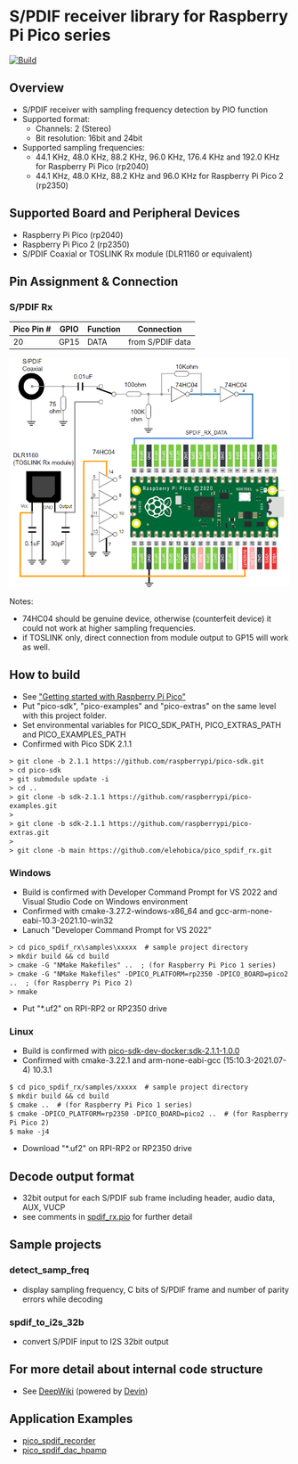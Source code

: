 # S/PDIF receiver library for Raspberry Pi Pico series

[![Build](https://github.com/elehobica/pico_spdif_rx/actions/workflows/build-binaries.yml/badge.svg)](https://github.com/elehobica/pico_spdif_rx/actions/workflows/build-binaries.yml)

## Overview
* S/PDIF receiver with sampling frequency detection by PIO function
* Supported format:
  * Channels: 2 (Stereo)
  * Bit resolution: 16bit and 24bit
* Supported sampling frequencies:
  * 44.1 KHz, 48.0 KHz, 88.2 KHz, 96.0 KHz, 176.4 KHz and 192.0 KHz for Raspberry Pi Pico (rp2040)
  * 44.1 KHz, 48.0 KHz, 88.2 KHz and 96.0 KHz for Raspberry Pi Pico 2 (rp2350)

## Supported Board and Peripheral Devices
* Raspberry Pi Pico (rp2040)
* Raspberry Pi Pico 2 (rp2350)
* S/PDIF Coaxial or TOSLINK Rx module (DLR1160 or equivalent)

## Pin Assignment & Connection
### S/PDIF Rx
| Pico Pin # | GPIO | Function | Connection |
----|----|----|----
| 20 | GP15 | DATA | from S/PDIF data |

![SPDIF_Rx_Schematic](doc/SPDIF_Rx_Schematic.png)

Notes:

* 74HC04 should be genuine device, otherwise (counterfeit device) it could not work at higher sampling frequencies.
* if TOSLINK only, direct connection from module output to GP15 will work as well.

## How to build
* See ["Getting started with Raspberry Pi Pico"](https://datasheets.raspberrypi.org/pico/getting-started-with-pico.pdf)
* Put "pico-sdk", "pico-examples" and "pico-extras" on the same level with this project folder.
* Set environmental variables for PICO_SDK_PATH, PICO_EXTRAS_PATH and PICO_EXAMPLES_PATH
* Confirmed with Pico SDK 2.1.1
```
> git clone -b 2.1.1 https://github.com/raspberrypi/pico-sdk.git
> cd pico-sdk
> git submodule update -i
> cd ..
> git clone -b sdk-2.1.1 https://github.com/raspberrypi/pico-examples.git
>
> git clone -b sdk-2.1.1 https://github.com/raspberrypi/pico-extras.git
> 
> git clone -b main https://github.com/elehobica/pico_spdif_rx.git
```
### Windows
* Build is confirmed with Developer Command Prompt for VS 2022 and Visual Studio Code on Windows environment
* Confirmed with cmake-3.27.2-windows-x86_64 and gcc-arm-none-eabi-10.3-2021.10-win32
* Lanuch "Developer Command Prompt for VS 2022"
```
> cd pico_spdif_rx\samples\xxxxx  # sample project directory
> mkdir build && cd build
> cmake -G "NMake Makefiles" ..  ; (for Raspberry Pi Pico 1 series)
> cmake -G "NMake Makefiles" -DPICO_PLATFORM=rp2350 -DPICO_BOARD=pico2 ..  ; (for Raspberry Pi Pico 2)
> nmake
```
* Put "*.uf2" on RPI-RP2 or RP2350 drive
### Linux
* Build is confirmed with [pico-sdk-dev-docker:sdk-2.1.1-1.0.0]( https://hub.docker.com/r/elehobica/pico-sdk-dev-docker)
* Confirmed with cmake-3.22.1 and arm-none-eabi-gcc (15:10.3-2021.07-4) 10.3.1
```
$ cd pico_spdif_rx/samples/xxxxx  # sample project directory
$ mkdir build && cd build
$ cmake ..  # (for Raspberry Pi Pico 1 series)
$ cmake -DPICO_PLATFORM=rp2350 -DPICO_BOARD=pico2 ..  # (for Raspberry Pi Pico 2)
$ make -j4
```
* Download "*.uf2" on RPI-RP2 or RP2350 drive

## Decode output format
* 32bit output for each S/PDIF sub frame including header, audio data, AUX, VUCP
* see comments in [spdif_rx.pio](spdif_rx.pio) for further detail

## Sample projects
### detect_samp_freq
* display sampling frequency, C bits of S/PDIF frame and number of parity errors while decoding

### spdif_to_i2s_32b
* convert S/PDIF input to I2S 32bit output

## For more detail about internal code structure
* See [DeepWiki](https://deepwiki.com/elehobica/pico_spdif_rx) (powered by [Devin](https://app.devin.ai/invite/WFPByHrQP7TwsUuq))

## Application Examples
* [pico_spdif_recorder](https://github.com/elehobica/pico_spdif_recorder)
* [pico_spdif_dac_hpamp](https://github.com/elehobica/pico_spdif_dac_hpamp)
